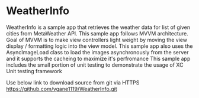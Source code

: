 # WeatherInfo
WeatherInfo is a sample app that retrieves the weather data for list of given cities from MetaWeather API.
This sample app follows MVVM architecture. Goal of MVVM is to make view controllers light weight by moving the view display / formatting logic into the view model.
This sample app also uses the AsyncImageLoad class to load the images asynchronously from the server and it supports the cacheing to maximize it's perfromance
This sample app includes the small portion of unit testing to demonstrate the usage of XC Unit testing framework

Use below link to download source from git via HTTPS
https://github.com/vgane1119/WeatherInfo.git
